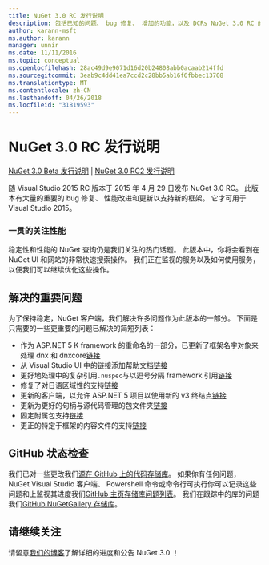 ```yaml
---
title: NuGet 3.0 RC 发行说明
description: 包括已知的问题、 bug 修复、 增加的功能，以及 DCRs NuGet 3.0 RC 的发行说明。
author: karann-msft
ms.author: karann
manager: unnir
ms.date: 11/11/2016
ms.topic: conceptual
ms.openlocfilehash: 28ac49d9e9071d16d20b24808abb0acaab214ffd
ms.sourcegitcommit: 3eab9c4dd41ea7ccd2c28bb5ab16f6fbbec13708
ms.translationtype: MT
ms.contentlocale: zh-CN
ms.lasthandoff: 04/26/2018
ms.locfileid: "31819593"
---
```

# <a name="nuget-30-rc-release-notes"></a>NuGet 3.0 RC 发行说明

[NuGet 3.0 Beta 发行说明](../release-notes/nuget-3.0-beta.md) | [NuGet 3.0 RC2 发行说明](../release-notes/nuget-3.0-RC2.md)

随 Visual Studio 2015 RC 版本于 2015 年 4 月 29 日发布 NuGet 3.0 RC。 此版本有大量的重要的 bug 修复、 性能改进和更新以支持新的框架。  它才可用于 Visual Studio 2015。

### <a name="continued-focus-on-performance"></a>一贯的关注性能

稳定性和性能的 NuGet 查询仍是我们关注的热门话题。  此版本中，你将会看到在 NuGet UI 和网站的非常快速搜索操作。  我们正在监视的服务以及如何使用服务，以便我们可以继续优化这些操作。

## <a name="significant-issues-resolved"></a>解决的重要问题

为了保持稳定，NuGet 客户端，我们解决许多问题作为此版本的一部分。  下面是只需要的一些更重要的问题已解决的简短列表：

* 作为 ASP.NET 5 K framework 的重命名的一部分，已更新了框架名字对象来处理 dnx 和 dnxcore[链接](https://github.com/NuGet/Home/issues/215)
* 从 Visual Studio UI 中的链接添加帮助文档[链接](https://github.com/NuGet/Home/issues/232)
* 更好地处理中的复杂引用`.nuspec`与以逗号分隔 framework 引用[链接](https://github.com/NuGet/Home/issues/276)
* 修复了对日语区域性的支持[链接](https://github.com/NuGet/Home/issues/253)
* 更新的客户端，以允许 ASP.NET 5 项目以使用新的 v3 终结点[链接](https://github.com/NuGet/Home/issues/219)
* 更新为更好的句柄与源代码管理的包文件夹[链接](https://github.com/NuGet/Home/issues/56)
* 固定附属包支持[链接](https://github.com/NuGet/Home/issues/17)
* 更正的特定于框架的内容文件的支持[链接](https://github.com/NuGet/Home/issues/18)

## <a name="github-presence-overhaul"></a>GitHub 状态检查

我们已对一些更改我们[源在 GitHub 上的代码存储库](http://github.com/nuget/home)。  如果你有任何问题，NuGet Visual Studio 客户端、 Powershell 命令或命令行可执行你可以记录这些问题和上监视其进度我们[GitHub 主页存储库问题列表](http://github.com/nuget/home/issues)。  我们在跟踪中的库的问题我们[GitHub NuGetGallery 存储库](http://github.com/nuget/NuGetGallery/issues)。


## <a name="stay-tuned"></a>请继续关注

请留意[我们的博客](http://blog.nuget.org)了解详细的进度和公告 NuGet 3.0 ！